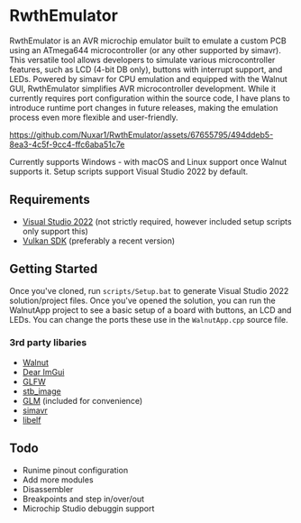 # RwthEmulator

RwthEmulator is an AVR microchip emulator built to emulate a custom PCB using an ATmega644 microcontroller (or any other supported by simavr). This versatile tool allows developers to simulate various microcontroller features, such as LCD (4-bit DB only), buttons with interrupt support, and LEDs. Powered by simavr for CPU emulation and equipped with the Walnut GUI, RwthEmulator simplifies AVR microcontroller development. While it currently requires port configuration within the source code, I have plans to introduce runtime port changes in future releases, making the emulation process even more flexible and user-friendly.


https://github.com/Nuxar1/RwthEmulator/assets/67655795/494ddeb5-8ea3-4c5f-9cc4-ffc6aba51c7e


Currently supports Windows - with macOS and Linux support once Walnut supports it. Setup scripts support Visual Studio 2022 by default.

## Requirements
- [Visual Studio 2022](https://visualstudio.com) (not strictly required, however included setup scripts only support this)
- [Vulkan SDK](https://vulkan.lunarg.com/sdk/home#windows) (preferably a recent version)

## Getting Started
Once you've cloned, run `scripts/Setup.bat` to generate Visual Studio 2022 solution/project files. Once you've opened the solution, you can run the WalnutApp project to see a basic setup of a board with buttons, an LCD and LEDs. You can change the ports these use in the `WalnutApp.cpp` source file.

### 3rd party libaries
- [Walnut](https://github.com/StudioCherno/Walnut/tree/master)
- [Dear ImGui](https://github.com/ocornut/imgui)
- [GLFW](https://github.com/glfw/glfw)
- [stb_image](https://github.com/nothings/stb)
- [GLM](https://github.com/g-truc/glm) (included for convenience)
- [simavr](https://github.com/buserror/simavr)
- [libelf](https://github.com/WolfgangSt/libelf)

## Todo

- Runime pinout configuration
- Add more modules
- Disassembler
- Breakpoints and step in/over/out
- Microchip Studio debuggin support
